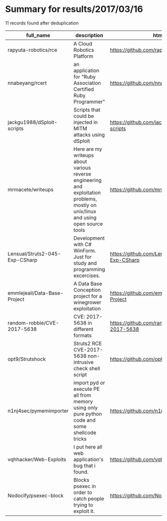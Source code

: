 
# Summary for results/2017/03/16
    
11 records found after deduplication

| full_name | description | html_url | matched_list | matched_count | pushed_at | size | stargazers_count | language | forks_count | vul_ids |
|--------------------------------|------------------------------------------------------------------------------------------------------------------------------------|---------------------------------------------------|----------------|-----------------|---------------------------|--------|--------------------|------------|---------------|-------------------|
| rapyuta-robotics/rce | A Cloud Robotics Platform | https://github.com/rapyuta-robotics/rce | ['rce'] | 1 | 2017-03-16 03:24:17+00:00 | 20113 | 89 | Python | 46 | [] |
| nnabeyang/rcert | an application for "Ruby Association Certified Ruby Programmer" | https://github.com/nnabeyang/rcert | ['rce'] | 1 | 2017-03-16 12:08:52+00:00 | 29 | 2 | Ruby | 0 | [] |
| jackgu1988/dSploit-scripts | Scripts that could be injected in MITM attacks using dSploit | https://github.com/jackgu1988/dSploit-scripts | ['sploit'] | 1 | 2017-03-16 11:35:56+00:00 | 19 | 38 | JavaScript | 25 | [] |
| mrmacete/writeups | Here are my writeups about various reverse engineering and exploitation problems, mostly on unix/linux and using open source tools | https://github.com/mrmacete/writeups | ['exploit'] | 1 | 2017-03-16 13:54:20+00:00 | 258 | 35 | Python | 8 | [] |
| Lensual/Struts2-045-Exp-CSharp | Development with C# WinForm. Just for study and programming excercises. | https://github.com/Lensual/Struts2-045-Exp-CSharp | ['exploit'] | 1 | 2017-03-16 17:59:43+00:00 | 79 | 2 | C# | 2 | [] |
| emmlejeail/Data-Base-Project | A Data Base Conception project for a winegrower exploitation | https://github.com/emmlejeail/Data-Base-Project | ['exploit'] | 1 | 2017-03-16 07:49:46+00:00 | 265 | 0 | | 0 | [] |
| random-robbie/CVE-2017-5638 | CVE: 2017-5638 in different formats | https://github.com/random-robbie/CVE-2017-5638 | ['cve-2'] | 1 | 2017-03-16 11:26:04+00:00 | 35 | 0 | JavaScript | 1 | ['CVE-2017-5638'] |
| opt9/Strutshock | Struts2 RCE CVE-2017-5638 non-intrusive check shell script | https://github.com/opt9/Strutshock | ['rce'] | 1 | 2017-03-16 04:02:40+00:00 | 1 | 3 | Shell | 1 | ['CVE-2017-5638'] |
| n1nj4sec/pymemimporter | import pyd or execute PE all from memory using only pure python code and some shellcode tricks | https://github.com/n1nj4sec/pymemimporter | ['shellcode'] | 1 | 2017-03-16 18:31:06+00:00 | 262 | 50 | Python | 19 | [] |
| vqhhacker/Web-Exploits | I put here all web application's bug that i found. | https://github.com/vqhhacker/Web-Exploits | ['exploit'] | 1 | 2017-03-16 19:58:01+00:00 | 0 | 0 | | 0 | [] |
| Nodocify/psexec-block | Blocks psexec in order to catch people trying to exploit it. | https://github.com/Nodocify/psexec-block | ['exploit'] | 1 | 2017-03-16 22:56:29+00:00 | 2 | 0 | PowerShell | 1 | [] |
